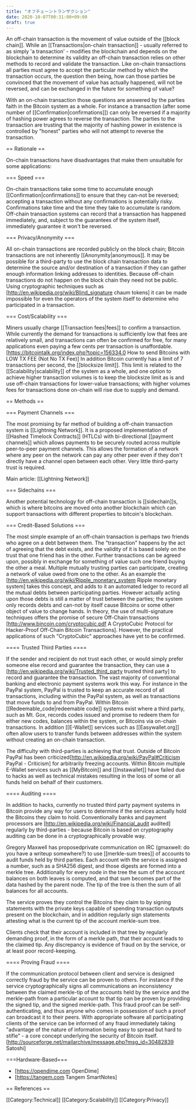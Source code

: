 ```yaml
---
title: "オフチェーントランザクション"
date: 2020-10-07T00:31:00+09:00
draft: true
---
```


An off-chain transaction is the movement of value outside of the [[block chain]]. While an [[Transactions|on-chain transaction]] - usually referred to as simply 'a transaction' - modifies the blockchain and depends on the blockchain to determine its validity an off-chain transaction relies on other methods to record and validate the transaction. Like on-chain transactions all parties must agree to accept the particular method by which the transaction occurs, the question then being, how can those parties be convinced that the movement of value has actually happened, will not be reversed, and can be exchanged in the future for something of value?

With an on-chain transaction those questions are answered by the parties faith in the Bitcoin system as a whole. For instance a transaction (after some number of [[Confirmation|confirmations]]) can only be reversed if a majority of hashing power agrees to reverse the transaction. The parties to the transaction are trusting that the majority of hashing power in existence is controlled by "honest" parties who will not attempt to reverse the transaction.

== Rationale ==

On-chain transactions have disadvantages that make them unsuitable for some applications:

=== Speed ===

On-chain transactions take some time to accumulate enough [[Confirmation|confirmations]] to ensure that they can-not be reversed; accepting a transaction without any confirmations is potentially risky. Confirmations take time and the time they take to accumulate is random. Off-chain transaction systems can record that a transaction has happened immediately, and, subject to the guarantees of the system itself, immediately guarantee it won't be reversed.

=== Privacy/Anonymity ===

All on-chain transactions are recorded publicly on the block chain; Bitcoin transactions are not inherently [[Anonymity|anonymous]]. It may be possible for a third-party to use the block chain transaction data to determine the source and/or destination of a transaction if they can gather enough information linking addresses to identities. Because off-chain transactions do not happen on the block chain they need not be public. Using cryptographic techniques such as [http://en.wikipedia.org/wiki/Blind_signature chaum tokens] it can be made impossible for even the operators of the system itself to determine who participated in a transaction.

=== Cost/Scalability ===

Miners usually charge [[Transaction fees|fees]] to confirm a transaction. While currently the demand for transactions is sufficiently low that fees are relatively small, and transactions can often be confirmed for free, for many applications even paying a few cents per transaction is unaffordable.<ref>[https://bitcointalk.org/index.php?topic=156334.0 How to send Bitcoins with LOW TX FEE (Not No TX Fee)]</ref> In addition Bitcoin currently has a limit of 7 transactions per second, the [[blocksize limit]]. This limit is related to the [[Scalability|scalability]] of the system as a whole, and one option to achieve higher transaction volumes is to keep the blocksize limit as is and use off-chain transactions for lower-value transactions; with higher volumes fees for transactions done on-chain will rise due to supply and demand.

== Methods ==

=== Payment Channels ===

The most promising by far method of building a off-chain transaction system is [[Lightning Network]]. It is a proposed implementation of [[Hashed Timelock Contracts]] (HTLCs) with bi-directional [[payment channels]] which allows payments to be securely routed across multiple peer-to-peer payment channels. This allows the formation of a network where any peer on the network can pay any other peer even if they don't directly have a channel open between each other. Very little third-party trust is required.

Main article: [[Lightning Network]]

=== Sidechains ===

Another potential technology for off-chain transaction is [[sidechain]]s, which is where bitcoins are moved onto another blockchain which can support transactions with different properties to bitcoin's blockchain.

=== Credit-Based Solutions ===

The most simple example of an off-chain transaction is perhaps two friends who agree on a debt between them. The "transaction" happens by the act of agreeing that the debt exists, and the validity of it is based solely on the trust that one friend has in the other. Further transactions can be agreed upon, possibly in exchange for something of value such one friend buying the other a meal. Multiple mutually trusting parties can participate, creating a network of value owed from one to the other. As an example the [http://en.wikipedia.org/wiki/Ripple_monetary_system Ripple monetary system] takes this concept, and adds to it an automated ledger to record all the mutual debts between participating parties. However actually acting upon those debts is still a matter of trust between the parties; the system only records debts and can-not by itself cause Bitcoins or some other object of value to change hands. In theory, the use of multi-signature techniques offers the promise of secure Off-Chain transactions <ref>[http://www.bincoin.com/cryptocubic.pdf A CryptoCubic Protocol for Hacker-Proof Off-Chain Bitcoin Transactions]</ref>. However, the practical applications of such "CryptoCubic" approaches have yet to be confirmed.

==== Trusted Third Parties ====

If the sender and recipient do not trust each other, or would simply prefer someone else record and guarantee the transaction, they can use a [http://en.wikipedia.org/wiki/Trusted_third_party trusted third party] to record and guarantee the transaction. The vast majority of conventional banking and electronic payment systems work this way. For instance in the PayPal system, PayPal is trusted to keep an accurate record of all transactions, including within the PayPal system, as well as transactions that move funds to and from PayPal. Within Bitcoin [[Redeemable_code|redeemable code]] systems exist where a third party, such as Mt. Gox, records codes issued and promise to redeem them for either new codes, balances within the system, or Bitcoins via on-chain transactions. In addition [[E-Wallet]] services such as [[Easywallet.org]] often allow users to transfer funds between addresses within the system without creating an on-chain transaction.

The difficulty with third-parties is achieving that trust. Outside of Bitcoin PayPal has been criticized<ref>[http://en.wikipedia.org/wiki/PayPal#Criticism PayPal - Criticism]</ref> for arbitrarily freezing accounts. Within Bitcoin multiple E-Wallet services such as [[MyBitcoin]] and [[Instawallet]] have failed due to hacks as well as technical mistakes resulting in the loss of some or all funds held on behalf of their customers.

==== Auditing ====

In addition to hacks, currently no trusted third party payment systems in Bitcoin provide any way for users to determine if the services actually hold the Bitcoins they claim to hold. Conventionally banks and payment processors are [http://en.wikipedia.org/wiki/Financial_audit audited] regularly by third-parties - because Bitcoin is based on cryptography auditing can be done in a cryptographically provable way.

Gregory Maxwell has proposed<ref>private communication on IRC (gmaxwell: do you have a writeup somewhere?)</ref> to use [[merkle-sum trees]] of accounts to audit funds held by third parties. Each account with the service is assigned a number, such as a SHA256 digest, and those digests are formed into a merkle tree. Additionally for every node in the tree the sum of the account balances on both leaves is computed, and that sum becomes part of the data hashed by the parent node. The tip of the tree is then the sum of all balances for all accounts.

The service proves they control the Bitcoins they claim to by signing statements with the private keys capable of spending transaction outputs present on the blockchain, and in addition regularly sign statements attesting what is the current tip of the account merkle-sum tree.

Clients check that their account is included in that tree by regularly demanding proof, in the form of a merkle path, that their account leads to the claimed tip. Any discrepancy is evidence of fraud on by the service, or at least poor record-keeping.

==== Proving Fraud ====

If the communication protocol between client and service is designed correctly fraud by the service can be proven to others. For instance if the service cryptographically signs all communications an inconsistency between the claimed merkle-tip of the accounts held by the service and the merkle-path from a particular account to that tip can be proven by providing the signed tip, and the signed merkle-path. This fraud proof can be self-authenticating, and thus anyone who comes in possession of such a proof can broadcast it to their peers. With appropriate software all participating clients of the service can be informed of any fraud immediately taking "advantage of the nature of information being easy to spread but hard to stifle" - a core concept underlying the security of Bitcoin itself.<ref>[http://sourceforge.net/mailarchive/message.php?msg_id=30482839 Satoshi]</ref>

===Hardware-Based===

* [https://opendime.com OpenDime]
* [https://tangem.com Tangem SmartNotes]

== References ==

<references/>

[[Category:Technical]]
[[Category:Scalability]]
[[Category:Privacy]]
